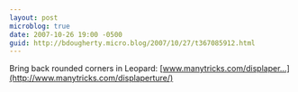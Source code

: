 ```yaml
---
layout: post
microblog: true
date: 2007-10-26 19:00 -0500
guid: http://bdougherty.micro.blog/2007/10/27/t367085912.html
---
```

Bring back rounded corners in Leopard: [www.manytricks.com/displaper...](http://www.manytricks.com/displaperture/)

